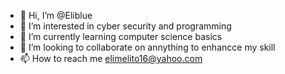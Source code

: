 - 👋 Hi, I’m @Eliblue
- 👀 I’m interested in cyber security and programming
- 🌱 I’m currently learning computer science basics
- 💞️ I’m looking to collaborate on annything to enhancce my skill
- 📫 How to reach me elimelito16@yahoo.com

<!---
Eliblue/Eliblue is a ✨ special ✨ repository because its `README.md` (this file) appears on your GitHub profile.
You can click the Preview link to take a look at your changes.
--->
